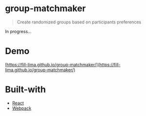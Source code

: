 # group-matchmaker

> Create randomized groups based on participants preferences

In progress...

# Demo

[https://fill-lima.github.io/group-matchmaker/](https://fill-lima.github.io/group-matchmaker/)

# Built-with
- [React](https://reactjs.org/)
- [Webpack](https://webpack.js.org/)
